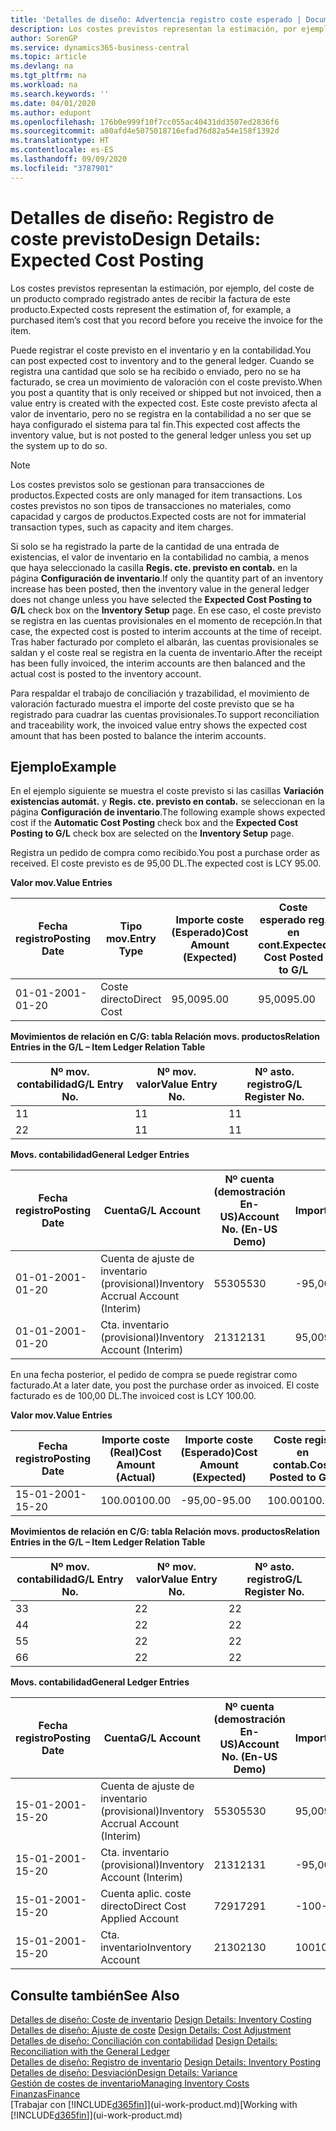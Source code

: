 ```yaml
---
title: 'Detalles de diseño: Advertencia registro coste esperado | Documentos de Microsoft'
description: Los costes previstos representan la estimación, por ejemplo, del coste de un producto comprado registrado antes de recibir la factura de este producto.
author: SorenGP
ms.service: dynamics365-business-central
ms.topic: article
ms.devlang: na
ms.tgt_pltfrm: na
ms.workload: na
ms.search.keywords: ''
ms.date: 04/01/2020
ms.author: edupont
ms.openlocfilehash: 176b0e999f10f7cc055ac40431dd3507ed2836f6
ms.sourcegitcommit: a80afd4e5075018716efad76d82a54e158f1392d
ms.translationtype: HT
ms.contentlocale: es-ES
ms.lasthandoff: 09/09/2020
ms.locfileid: "3787901"
---
```

# <a name="design-details-expected-cost-posting"></a><span data-ttu-id="016a0-103">Detalles de diseño: Registro de coste previsto</span><span class="sxs-lookup"><span data-stu-id="016a0-103">Design Details: Expected Cost Posting</span></span>
<span data-ttu-id="016a0-104">Los costes previstos representan la estimación, por ejemplo, del coste de un producto comprado registrado antes de recibir la factura de este producto.</span><span class="sxs-lookup"><span data-stu-id="016a0-104">Expected costs represent the estimation of, for example, a purchased item’s cost that you record before you receive the invoice for the item.</span></span>  

 <span data-ttu-id="016a0-105">Puede registrar el coste previsto en el inventario y en la contabilidad.</span><span class="sxs-lookup"><span data-stu-id="016a0-105">You can post expected cost to inventory and to the general ledger.</span></span> <span data-ttu-id="016a0-106">Cuando se registra una cantidad que solo se ha recibido o enviado, pero no se ha facturado, se crea un movimiento de valoración con el coste previsto.</span><span class="sxs-lookup"><span data-stu-id="016a0-106">When you post a quantity that is only received or shipped but not invoiced, then a value entry is created with the expected cost.</span></span> <span data-ttu-id="016a0-107">Este coste previsto afecta al valor de inventario, pero no se registra en la contabilidad a no ser que se haya configurado el sistema para tal fin.</span><span class="sxs-lookup"><span data-stu-id="016a0-107">This expected cost affects the inventory value, but is not posted to the general ledger unless you set up the system up to do so.</span></span>  

> [!NOTE]  
>  <span data-ttu-id="016a0-108">Los costes previstos solo se gestionan para transacciones de productos.</span><span class="sxs-lookup"><span data-stu-id="016a0-108">Expected costs are only managed for item transactions.</span></span> <span data-ttu-id="016a0-109">Los costes previstos no son tipos de transacciones no materiales, como capacidad y cargos de productos.</span><span class="sxs-lookup"><span data-stu-id="016a0-109">Expected costs are not for immaterial transaction types, such as capacity and item charges.</span></span>  

 <span data-ttu-id="016a0-110">Si solo se ha registrado la parte de la cantidad de una entrada de existencias, el valor de inventario en la contabilidad no cambia, a menos que haya seleccionado la casilla **Regis. cte. previsto en contab.** en la página **Configuración de inventario**.</span><span class="sxs-lookup"><span data-stu-id="016a0-110">If only the quantity part of an inventory increase has been posted, then the inventory value in the general ledger does not change unless you have selected the **Expected Cost Posting to G/L** check box on the **Inventory Setup** page.</span></span> <span data-ttu-id="016a0-111">En ese caso, el coste previsto se registra en las cuentas provisionales en el momento de recepción.</span><span class="sxs-lookup"><span data-stu-id="016a0-111">In that case, the expected cost is posted to interim accounts at the time of receipt.</span></span> <span data-ttu-id="016a0-112">Tras haber facturado por completo el albarán, las cuentas provisionales se saldan y el coste real se registra en la cuenta de inventario.</span><span class="sxs-lookup"><span data-stu-id="016a0-112">After the receipt has been fully invoiced, the interim accounts are then balanced and the actual cost is posted to the inventory account.</span></span>  

 <span data-ttu-id="016a0-113">Para respaldar el trabajo de conciliación y trazabilidad, el movimiento de valoración facturado muestra el importe del coste previsto que se ha registrado para cuadrar las cuentas provisionales.</span><span class="sxs-lookup"><span data-stu-id="016a0-113">To support reconciliation and traceability work, the invoiced value entry shows the expected cost amount that has been posted to balance the interim accounts.</span></span>  

## <a name="example"></a><span data-ttu-id="016a0-114">Ejemplo</span><span class="sxs-lookup"><span data-stu-id="016a0-114">Example</span></span>  
 <span data-ttu-id="016a0-115">En el ejemplo siguiente se muestra el coste previsto si las casillas **Variación existencias automát.** y **Regis. cte. previsto en contab.** se seleccionan en la página **Configuración de inventario**.</span><span class="sxs-lookup"><span data-stu-id="016a0-115">The following example shows expected cost if the **Automatic Cost Posting** check box and the **Expected Cost Posting to G/L** check box are selected on the **Inventory Setup** page.</span></span>  

 <span data-ttu-id="016a0-116">Registra un pedido de compra como recibido.</span><span class="sxs-lookup"><span data-stu-id="016a0-116">You post a purchase order as received.</span></span> <span data-ttu-id="016a0-117">El coste previsto es de 95,00 DL.</span><span class="sxs-lookup"><span data-stu-id="016a0-117">The expected cost is LCY 95.00.</span></span>  

 <span data-ttu-id="016a0-118">**Valor mov.**</span><span class="sxs-lookup"><span data-stu-id="016a0-118">**Value Entries**</span></span>  

|<span data-ttu-id="016a0-119">Fecha registro</span><span class="sxs-lookup"><span data-stu-id="016a0-119">Posting Date</span></span>|<span data-ttu-id="016a0-120">Tipo mov.</span><span class="sxs-lookup"><span data-stu-id="016a0-120">Entry Type</span></span>|<span data-ttu-id="016a0-121">Importe coste (Esperado)</span><span class="sxs-lookup"><span data-stu-id="016a0-121">Cost Amount (Expected)</span></span>|<span data-ttu-id="016a0-122">Coste esperado reg. en cont.</span><span class="sxs-lookup"><span data-stu-id="016a0-122">Expected Cost Posted to G/L</span></span>|<span data-ttu-id="016a0-123">Coste previsto</span><span class="sxs-lookup"><span data-stu-id="016a0-123">Expected Cost</span></span>|<span data-ttu-id="016a0-124">Nº mov. producto</span><span class="sxs-lookup"><span data-stu-id="016a0-124">Item Ledger Entry No.</span></span>|<span data-ttu-id="016a0-125">Nº mov.</span><span class="sxs-lookup"><span data-stu-id="016a0-125">Entry No.</span></span>|  
|------------------|----------------|------------------------------|----------------------------------|-------------------|---------------------------|---------------|  
|<span data-ttu-id="016a0-126">01-01-20</span><span class="sxs-lookup"><span data-stu-id="016a0-126">01-01-20</span></span>|<span data-ttu-id="016a0-127">Coste directo</span><span class="sxs-lookup"><span data-stu-id="016a0-127">Direct Cost</span></span>|<span data-ttu-id="016a0-128">95,00</span><span class="sxs-lookup"><span data-stu-id="016a0-128">95.00</span></span>|<span data-ttu-id="016a0-129">95,00</span><span class="sxs-lookup"><span data-stu-id="016a0-129">95.00</span></span>|<span data-ttu-id="016a0-130">Sí</span><span class="sxs-lookup"><span data-stu-id="016a0-130">Yes</span></span>|<span data-ttu-id="016a0-131">1</span><span class="sxs-lookup"><span data-stu-id="016a0-131">1</span></span>|<span data-ttu-id="016a0-132">1</span><span class="sxs-lookup"><span data-stu-id="016a0-132">1</span></span>|  

 <span data-ttu-id="016a0-133">**Movimientos de relación en C/G: tabla Relación movs. productos**</span><span class="sxs-lookup"><span data-stu-id="016a0-133">**Relation Entries in the G/L – Item Ledger Relation Table**</span></span>  

|<span data-ttu-id="016a0-134">Nº mov. contabilidad</span><span class="sxs-lookup"><span data-stu-id="016a0-134">G/L Entry No.</span></span>|<span data-ttu-id="016a0-135">Nº mov. valor</span><span class="sxs-lookup"><span data-stu-id="016a0-135">Value Entry No.</span></span>|<span data-ttu-id="016a0-136">Nº asto. registro</span><span class="sxs-lookup"><span data-stu-id="016a0-136">G/L Register No.</span></span>|  
|--------------------|---------------------|-----------------------|  
|<span data-ttu-id="016a0-137">1</span><span class="sxs-lookup"><span data-stu-id="016a0-137">1</span></span>|<span data-ttu-id="016a0-138">1</span><span class="sxs-lookup"><span data-stu-id="016a0-138">1</span></span>|<span data-ttu-id="016a0-139">1</span><span class="sxs-lookup"><span data-stu-id="016a0-139">1</span></span>|  
|<span data-ttu-id="016a0-140">2</span><span class="sxs-lookup"><span data-stu-id="016a0-140">2</span></span>|<span data-ttu-id="016a0-141">1</span><span class="sxs-lookup"><span data-stu-id="016a0-141">1</span></span>|<span data-ttu-id="016a0-142">1</span><span class="sxs-lookup"><span data-stu-id="016a0-142">1</span></span>|  

 <span data-ttu-id="016a0-143">**Movs. contabilidad**</span><span class="sxs-lookup"><span data-stu-id="016a0-143">**General Ledger Entries**</span></span>  

|<span data-ttu-id="016a0-144">Fecha registro</span><span class="sxs-lookup"><span data-stu-id="016a0-144">Posting Date</span></span>|<span data-ttu-id="016a0-145">Cuenta</span><span class="sxs-lookup"><span data-stu-id="016a0-145">G/L Account</span></span>|<span data-ttu-id="016a0-146">Nº cuenta (demostración En-US)</span><span class="sxs-lookup"><span data-stu-id="016a0-146">Account No. (En-US Demo)</span></span>|<span data-ttu-id="016a0-147">Importe</span><span class="sxs-lookup"><span data-stu-id="016a0-147">Amount</span></span>|<span data-ttu-id="016a0-148">Nº mov.</span><span class="sxs-lookup"><span data-stu-id="016a0-148">Entry No.</span></span>|  
|------------------|------------------|---------------------------------|------------|---------------|  
|<span data-ttu-id="016a0-149">01-01-20</span><span class="sxs-lookup"><span data-stu-id="016a0-149">01-01-20</span></span>|<span data-ttu-id="016a0-150">Cuenta de ajuste de inventario (provisional)</span><span class="sxs-lookup"><span data-stu-id="016a0-150">Inventory Accrual Account (Interim)</span></span>|<span data-ttu-id="016a0-151">5530</span><span class="sxs-lookup"><span data-stu-id="016a0-151">5530</span></span>|<span data-ttu-id="016a0-152">-95,00</span><span class="sxs-lookup"><span data-stu-id="016a0-152">-95.00</span></span>|<span data-ttu-id="016a0-153">2</span><span class="sxs-lookup"><span data-stu-id="016a0-153">2</span></span>|  
|<span data-ttu-id="016a0-154">01-01-20</span><span class="sxs-lookup"><span data-stu-id="016a0-154">01-01-20</span></span>|<span data-ttu-id="016a0-155">Cta. inventario (provisional)</span><span class="sxs-lookup"><span data-stu-id="016a0-155">Inventory Account (Interim)</span></span>|<span data-ttu-id="016a0-156">2131</span><span class="sxs-lookup"><span data-stu-id="016a0-156">2131</span></span>|<span data-ttu-id="016a0-157">95,00</span><span class="sxs-lookup"><span data-stu-id="016a0-157">95.00</span></span>|<span data-ttu-id="016a0-158">1</span><span class="sxs-lookup"><span data-stu-id="016a0-158">1</span></span>|  

 <span data-ttu-id="016a0-159">En una fecha posterior, el pedido de compra se puede registrar como facturado.</span><span class="sxs-lookup"><span data-stu-id="016a0-159">At a later date, you post the purchase order as invoiced.</span></span> <span data-ttu-id="016a0-160">El coste facturado es de 100,00 DL.</span><span class="sxs-lookup"><span data-stu-id="016a0-160">The invoiced cost is LCY 100.00.</span></span>  

 <span data-ttu-id="016a0-161">**Valor mov.**</span><span class="sxs-lookup"><span data-stu-id="016a0-161">**Value Entries**</span></span>  

|<span data-ttu-id="016a0-162">Fecha registro</span><span class="sxs-lookup"><span data-stu-id="016a0-162">Posting Date</span></span>|<span data-ttu-id="016a0-163">Importe coste (Real)</span><span class="sxs-lookup"><span data-stu-id="016a0-163">Cost Amount (Actual)</span></span>|<span data-ttu-id="016a0-164">Importe coste (Esperado)</span><span class="sxs-lookup"><span data-stu-id="016a0-164">Cost Amount (Expected)</span></span>|<span data-ttu-id="016a0-165">Coste regis. en contab.</span><span class="sxs-lookup"><span data-stu-id="016a0-165">Cost Posted to G/L</span></span>|<span data-ttu-id="016a0-166">Coste previsto</span><span class="sxs-lookup"><span data-stu-id="016a0-166">Expected Cost</span></span>|<span data-ttu-id="016a0-167">Nº mov. producto</span><span class="sxs-lookup"><span data-stu-id="016a0-167">Item Ledger Entry No.</span></span>|<span data-ttu-id="016a0-168">Nº mov.</span><span class="sxs-lookup"><span data-stu-id="016a0-168">Entry No.</span></span>|  
|------------------|----------------------------|------------------------------|-------------------------|-------------------|---------------------------|---------------|  
|<span data-ttu-id="016a0-169">15-01-20</span><span class="sxs-lookup"><span data-stu-id="016a0-169">01-15-20</span></span>|<span data-ttu-id="016a0-170">100.00</span><span class="sxs-lookup"><span data-stu-id="016a0-170">100.00</span></span>|<span data-ttu-id="016a0-171">-95,00</span><span class="sxs-lookup"><span data-stu-id="016a0-171">-95.00</span></span>|<span data-ttu-id="016a0-172">100.00</span><span class="sxs-lookup"><span data-stu-id="016a0-172">100.00</span></span>|<span data-ttu-id="016a0-173">No</span><span class="sxs-lookup"><span data-stu-id="016a0-173">No</span></span>|<span data-ttu-id="016a0-174">1</span><span class="sxs-lookup"><span data-stu-id="016a0-174">1</span></span>|<span data-ttu-id="016a0-175">2</span><span class="sxs-lookup"><span data-stu-id="016a0-175">2</span></span>|  

 <span data-ttu-id="016a0-176">**Movimientos de relación en C/G: tabla Relación movs. productos**</span><span class="sxs-lookup"><span data-stu-id="016a0-176">**Relation Entries in the G/L – Item Ledger Relation Table**</span></span>  

|<span data-ttu-id="016a0-177">Nº mov. contabilidad</span><span class="sxs-lookup"><span data-stu-id="016a0-177">G/L Entry No.</span></span>|<span data-ttu-id="016a0-178">Nº mov. valor</span><span class="sxs-lookup"><span data-stu-id="016a0-178">Value Entry No.</span></span>|<span data-ttu-id="016a0-179">Nº asto. registro</span><span class="sxs-lookup"><span data-stu-id="016a0-179">G/L Register No.</span></span>|  
|--------------------|---------------------|-----------------------|  
|<span data-ttu-id="016a0-180">3</span><span class="sxs-lookup"><span data-stu-id="016a0-180">3</span></span>|<span data-ttu-id="016a0-181">2</span><span class="sxs-lookup"><span data-stu-id="016a0-181">2</span></span>|<span data-ttu-id="016a0-182">2</span><span class="sxs-lookup"><span data-stu-id="016a0-182">2</span></span>|  
|<span data-ttu-id="016a0-183">4</span><span class="sxs-lookup"><span data-stu-id="016a0-183">4</span></span>|<span data-ttu-id="016a0-184">2</span><span class="sxs-lookup"><span data-stu-id="016a0-184">2</span></span>|<span data-ttu-id="016a0-185">2</span><span class="sxs-lookup"><span data-stu-id="016a0-185">2</span></span>|  
|<span data-ttu-id="016a0-186">5</span><span class="sxs-lookup"><span data-stu-id="016a0-186">5</span></span>|<span data-ttu-id="016a0-187">2</span><span class="sxs-lookup"><span data-stu-id="016a0-187">2</span></span>|<span data-ttu-id="016a0-188">2</span><span class="sxs-lookup"><span data-stu-id="016a0-188">2</span></span>|  
|<span data-ttu-id="016a0-189">6</span><span class="sxs-lookup"><span data-stu-id="016a0-189">6</span></span>|<span data-ttu-id="016a0-190">2</span><span class="sxs-lookup"><span data-stu-id="016a0-190">2</span></span>|<span data-ttu-id="016a0-191">2</span><span class="sxs-lookup"><span data-stu-id="016a0-191">2</span></span>|  

 <span data-ttu-id="016a0-192">**Movs. contabilidad**</span><span class="sxs-lookup"><span data-stu-id="016a0-192">**General Ledger Entries**</span></span>  

|<span data-ttu-id="016a0-193">Fecha registro</span><span class="sxs-lookup"><span data-stu-id="016a0-193">Posting Date</span></span>|<span data-ttu-id="016a0-194">Cuenta</span><span class="sxs-lookup"><span data-stu-id="016a0-194">G/L Account</span></span>|<span data-ttu-id="016a0-195">Nº cuenta (demostración En-US)</span><span class="sxs-lookup"><span data-stu-id="016a0-195">Account No. (En-US Demo)</span></span>|<span data-ttu-id="016a0-196">Importe</span><span class="sxs-lookup"><span data-stu-id="016a0-196">Amount</span></span>|<span data-ttu-id="016a0-197">Nº mov.</span><span class="sxs-lookup"><span data-stu-id="016a0-197">Entry No.</span></span>|  
|------------------|------------------|---------------------------------|------------|---------------|  
|<span data-ttu-id="016a0-198">15-01-20</span><span class="sxs-lookup"><span data-stu-id="016a0-198">01-15-20</span></span>|<span data-ttu-id="016a0-199">Cuenta de ajuste de inventario (provisional)</span><span class="sxs-lookup"><span data-stu-id="016a0-199">Inventory Accrual Account (Interim)</span></span>|<span data-ttu-id="016a0-200">5530</span><span class="sxs-lookup"><span data-stu-id="016a0-200">5530</span></span>|<span data-ttu-id="016a0-201">95,00</span><span class="sxs-lookup"><span data-stu-id="016a0-201">95.00</span></span>|<span data-ttu-id="016a0-202">4</span><span class="sxs-lookup"><span data-stu-id="016a0-202">4</span></span>|  
|<span data-ttu-id="016a0-203">15-01-20</span><span class="sxs-lookup"><span data-stu-id="016a0-203">01-15-20</span></span>|<span data-ttu-id="016a0-204">Cta. inventario (provisional)</span><span class="sxs-lookup"><span data-stu-id="016a0-204">Inventory Account (Interim)</span></span>|<span data-ttu-id="016a0-205">2131</span><span class="sxs-lookup"><span data-stu-id="016a0-205">2131</span></span>|<span data-ttu-id="016a0-206">-95,00</span><span class="sxs-lookup"><span data-stu-id="016a0-206">-95.00</span></span>|<span data-ttu-id="016a0-207">3</span><span class="sxs-lookup"><span data-stu-id="016a0-207">3</span></span>|  
|<span data-ttu-id="016a0-208">15-01-20</span><span class="sxs-lookup"><span data-stu-id="016a0-208">01-15-20</span></span>|<span data-ttu-id="016a0-209">Cuenta aplic. coste directo</span><span class="sxs-lookup"><span data-stu-id="016a0-209">Direct Cost Applied Account</span></span>|<span data-ttu-id="016a0-210">7291</span><span class="sxs-lookup"><span data-stu-id="016a0-210">7291</span></span>|<span data-ttu-id="016a0-211">-100</span><span class="sxs-lookup"><span data-stu-id="016a0-211">-100</span></span>|<span data-ttu-id="016a0-212">6</span><span class="sxs-lookup"><span data-stu-id="016a0-212">6</span></span>|  
|<span data-ttu-id="016a0-213">15-01-20</span><span class="sxs-lookup"><span data-stu-id="016a0-213">01-15-20</span></span>|<span data-ttu-id="016a0-214">Cta. inventario</span><span class="sxs-lookup"><span data-stu-id="016a0-214">Inventory Account</span></span>|<span data-ttu-id="016a0-215">2130</span><span class="sxs-lookup"><span data-stu-id="016a0-215">2130</span></span>|<span data-ttu-id="016a0-216">100</span><span class="sxs-lookup"><span data-stu-id="016a0-216">100</span></span>|<span data-ttu-id="016a0-217">5</span><span class="sxs-lookup"><span data-stu-id="016a0-217">5</span></span>|  

## <a name="see-also"></a><span data-ttu-id="016a0-218">Consulte también</span><span class="sxs-lookup"><span data-stu-id="016a0-218">See Also</span></span>
 <span data-ttu-id="016a0-219">[Detalles de diseño: Coste de inventario](design-details-inventory-costing.md) </span><span class="sxs-lookup"><span data-stu-id="016a0-219">[Design Details: Inventory Costing](design-details-inventory-costing.md) </span></span>  
 <span data-ttu-id="016a0-220">[Detalles de diseño: Ajuste de coste](design-details-cost-adjustment.md) </span><span class="sxs-lookup"><span data-stu-id="016a0-220">[Design Details: Cost Adjustment](design-details-cost-adjustment.md) </span></span>  
 <span data-ttu-id="016a0-221">[Detalles de diseño: Conciliación con contabilidad](design-details-reconciliation-with-the-general-ledger.md) </span><span class="sxs-lookup"><span data-stu-id="016a0-221">[Design Details: Reconciliation with the General Ledger](design-details-reconciliation-with-the-general-ledger.md) </span></span>  
 <span data-ttu-id="016a0-222">[Detalles de diseño: Registro de inventario](design-details-inventory-posting.md) </span><span class="sxs-lookup"><span data-stu-id="016a0-222">[Design Details: Inventory Posting](design-details-inventory-posting.md) </span></span>  
 [<span data-ttu-id="016a0-223">Detalles de diseño: Desviación</span><span class="sxs-lookup"><span data-stu-id="016a0-223">Design Details: Variance</span></span>](design-details-variance.md)  
 [<span data-ttu-id="016a0-224">Gestión de costes de inventario</span><span class="sxs-lookup"><span data-stu-id="016a0-224">Managing Inventory Costs</span></span>](finance-manage-inventory-costs.md)  
 [<span data-ttu-id="016a0-225">Finanzas</span><span class="sxs-lookup"><span data-stu-id="016a0-225">Finance</span></span>](finance.md)  
 <span data-ttu-id="016a0-226">[Trabajar con [!INCLUDE[d365fin](includes/d365fin_md.md)]](ui-work-product.md)</span><span class="sxs-lookup"><span data-stu-id="016a0-226">[Working with [!INCLUDE[d365fin](includes/d365fin_md.md)]](ui-work-product.md)</span></span>
